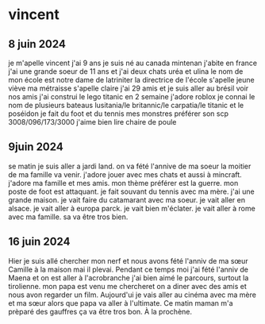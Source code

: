 # vincent
## 8 juin 2024
je m'apelle vincent j'ai 9 ans je suis né au canada
mintenan j'abite en france j'ai une grande soeur de 11 ans et j'ai deux chats uréa et ulina
le nom de mon école est notre dame de latriniter la directrice de l'école s'apelle jeune viève ma métraisse s'apelle claire
j'ai 29 amis et je suis aller au brésil voir nos amis
j'ai construi le lego titanic en 2 semaine j'adore roblox
je connai le nom de plusieurs bateaus lusitania/le britannic/le carpatia/le titanic et le poséidon
je fait du foot et du tennis
mes monstres  préférer son scp 3008/096/173/3000
j'aime bien lire chaire de poule

## 9juin 2024
se matin je suis aller a jardi land.
on va fété l'annive de ma soeur la moitier de ma famille va venir.
j'adore jouer avec mes chats et aussi à mincraft.
j'adore ma famille et mes amis.
mon thème préférer est la guerre.
mon poste de foot est attaquant.
je fait souvant du tennis avec ma mère.
j'ai une grande maison.
je vait faire du catamarant avec ma soeur.
je vait aller en alsace.
je vait aller à europa parck.
je vait bien m'éclater.
je vait aller à rome avec ma famille.
sa va être tros bien.

## 16 juin 2024
Hier je suis allé chercher mon nerf et nous avons fété l'anniv de  ma sœur Camille à la maison mai il plevai.
Pendant ce temps moi j'ai fété l'anniv de Maena et on est aller à l'acrobranche j'ai bien aimé le parcours, surtout la tirolienne.
mon papa est venu me chercheret on a diner avec des amis et nous avon
regarder un film.
Aujourd'ui je vais aller au cinéma avec ma mère et ma sœur alors que papa va aller à l'ultimate.
Ce matin maman m'a prèparé des gauffres ça va être tros bon.
À la prochène.







